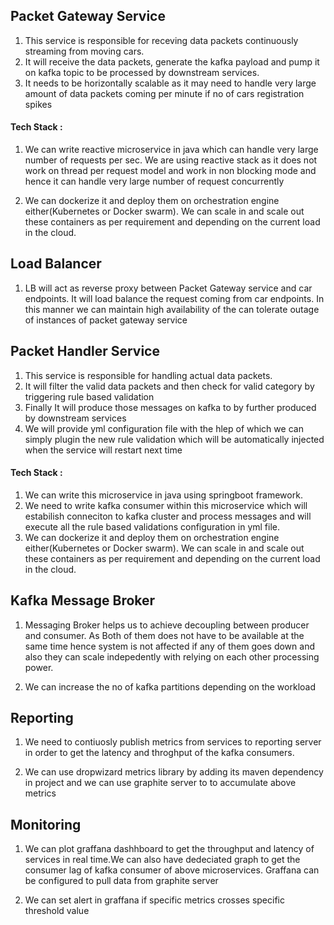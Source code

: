 ## Packet Gateway Service

1. This service is responsible for receving data packets continuously streaming from moving cars.
2. It will receive the data packets, generate the kafka payload and pump it on kafka topic to be processed by downstream services.
3. It needs to be horizontally scalable as it may need to handle very large amount of data packets coming per minute if no of cars registration spikes 

#### Tech Stack :

1. We can write reactive microservice in java which can handle very large number of requests per sec. We are using reactive stack as it does not work on thread per request model and work in non blocking mode and hence it can handle very large number of request concurrently
   
2. We can dockerize it and deploy them on orchestration engine either(Kubernetes or Docker swarm). We can scale in and scale out these containers as per requirement and depending on the current load in the cloud. 

## Load Balancer

1. LB will act as reverse proxy between Packet Gateway service and car endpoints. It will load balance the request coming from car endpoints. In this manner we can maintain high availability of the can tolerate outage of instances of packet gateway service

## Packet Handler Service

1. This service is responsible for handling actual data packets.
2. It will filter the valid data packets and then check for valid category by triggering rule based validation
3. Finally It will produce those messages on kafka to by further produced by downstream services
4. We will provide yml configuration file with the hlep of which we can simply plugin the new rule validation which will be automatically injected when the service will restart next time

#### Tech Stack :

1. We can write this microservice in java using springboot framework. 
2. We need to write kafka consumer within this microservice which will estabilish conneciton to kafka cluster and process messages and will execute all the rule based validations configuration in yml file.
3. We can dockerize it and deploy them on orchestration engine either(Kubernetes or Docker swarm). We can scale in and scale out
   these containers as per requirement and depending on the current load in the cloud.


## Kafka Message Broker

1. Messaging Broker helps us to achieve decoupling between producer and consumer. As Both of them does not have to be available at the same time hence system is not affected if any of them goes down and also they can scale indepedently with relying on each other processing power.

2. We can increase the no of kafka partitions depending on the workload

## Reporting

1. We need to contiuosly publish metrics from services to reporting server in order to get the latency and throghput of the kafka consumers.

2. We can use dropwizard metrics library by adding its maven dependency in project and we can use graphite server to to accumulate above metrics

## Monitoring

1. We can plot graffana dashhboard to get the throughput and latency of services in real time.We can also have dedeciated graph to get the consumer lag of kafka consumer of above microservices. Graffana can be configured to pull data from graphite server

2. We can set alert in graffana if specific metrics crosses specific threshold value